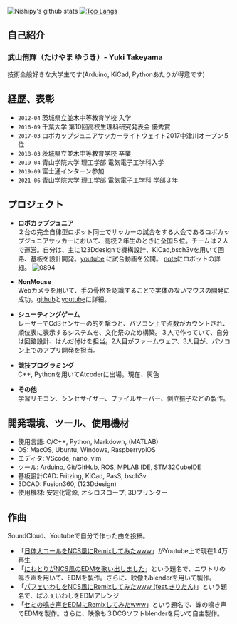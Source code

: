 <!--
### Hi there 👋


**takeyamayuki/takeyamayuki** is a ✨ _special_ ✨ repository because its `README.md` (this file) appears on your GitHub profile.

Here are some ideas to get you started:

- 🔭 I’m currently working on ...
- 🌱 I’m currently learning ...
- 👯 I’m looking to collaborate on ...
- 🤔 I’m looking for help with ...
- 💬 Ask me about ...
- 📫 How to reach me: ...
- 😄 Pronouns: ...
- ⚡ Fun fact: ...
-->
![Nishipy's github stats](https://github-readme-stats.vercel.app/api?username=takeyamayuki)
[![Top Langs](https://github-readme-stats.vercel.app/api/top-langs/?username=takeyamayuki)](https://github.com/anuraghazra/github-readme-stats)  

## 自己紹介
### 武山侑輝（たけやま ゆうき）- Yuki Takeyama  
技術全般好きな大学生です(Arduino, KiCad, Pythonあたりが得意です)

## 経歴、表彰
* `2012-04` 茨城県立並木中等教育学校 入学
* `2016-09` 千葉大学 第10回高校生理科研究発表会 優秀賞 
* `2017-03` ロボカップジュニアサッカーライトウェイト2017中津川オープン５位  
* `2018-03` 茨城県立並木中等教育学校 卒業  
* `2019-04` 青山学院大学 理工学部 電気電子工学科入学
* `2019-09` 富士通インターン参加   
* `2021-06` 青山学院大学 理工学部 電気電子工学科 学部３年    

## プロジェクト
* **ロボカップジュニア**    
２台の完全自律型ロボット同士でサッカーの試合をする大会であるロボカップジュニアサッカーにおいて、高校２年生のときに全国５位。チームは２人で運営。自分は、主に123Ddesignで機構設計、KiCad,bsch3vを用いて回路、基板を設計開発。[youtube](https://www.youtube.com/playlist?list=PLkEBRGnKNUILFJv4zKvQkQi69NoT-_FYg) に試合動画を公開。  [note](https://note.com/spinach_egg/n/n5938fe6f424b)にロボットの詳細。
![0894](https://user-images.githubusercontent.com/22733958/126577854-11db00ce-e076-48a0-ace8-57b6481a140b.JPG)


* **NonMouse**    
Webカメラを用いて、手の骨格を認識することで実体のないマウスの開発に成功。[github](https://github.com/takeyamayuki/NonMouse2)と[youtube](https://youtu.be/ufvOJUTCF8M)に詳細。  


* **シューティングゲーム**  
レーザーでCdSセンサーの的を撃つと、パソコン上で点数がカウントされ、順位表に表示するシステムを、文化祭のため構築。３人で作っていて、自分は回路設計、はんだ付けを担当。2人目がファームウェア、3人目が、パソコン上でのアプリ開発を担当。  


* **競技プログラミング**  
C++, Pythonを用いてAtcoderに出場。現在、灰色  

* **その他**  
学習リモコン、シンセサイザー、ファイルサーバー、倒立振子などの製作。

## 開発環境、ツール、使用機材
* 使用言語: C/C++, Python, Markdown, (MATLAB)  
* OS: MacOS, Ubuntu, Windows, RaspberrypiOS  
* エディタ: VScode, nano, vim  
* ツール: Arduino, Git/GitHub, ROS, MPLAB IDE, STM32CubeIDE  
* 基板設計CAD: Fritzing, KiCad, PasS, bsch3v  
* 3DCAD: Fusion360, (123Ddesign)      
* 使用機材: 安定化電源, オシロスコープ, 3Dプリンター


## 作曲
SoundCloud、Youtubeで自分で作った曲を投稿。  
* 「[日体大コールをNCS風にRemixしてみたwww](https://www.youtube.com/watch?v=4RMUM_g9-A8)」がYoutube上で現在1.4万再生  
* 「[にわとりがNCS風のEDMを歌い出しました](https://youtu.be/6ET-LOTNuJA)」という題名で、ニワトリの鳴き声を用いて、EDMを製作。さらに、映像もblenderを用いて製作。
* 「[パフェいわしをNCS風にRemixしてみたwww (feat.きりたん)](https://youtu.be/u1lYUsXILzE)」という題名で、ぱふぇいわしをEDMアレンジ
* 「[セミの鳴き声をEDMにRemixしてみたwww](https://youtu.be/ZytECgMGO9s)」という題名で、蝉の鳴き声でEDMを製作。さらに、映像も３DCGソフトblenderを用いて自主製作。


